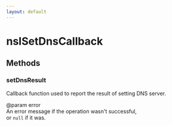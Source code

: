 ```yaml
---
layout: default
---
```


# nsISetDnsCallback #

## Methods ##

### setDnsResult ###
  
Callback function used to report the result of setting DNS server.  
  
@param error  
       An error message if the operation wasn't successful,  
       or `null` if it was.  
  
